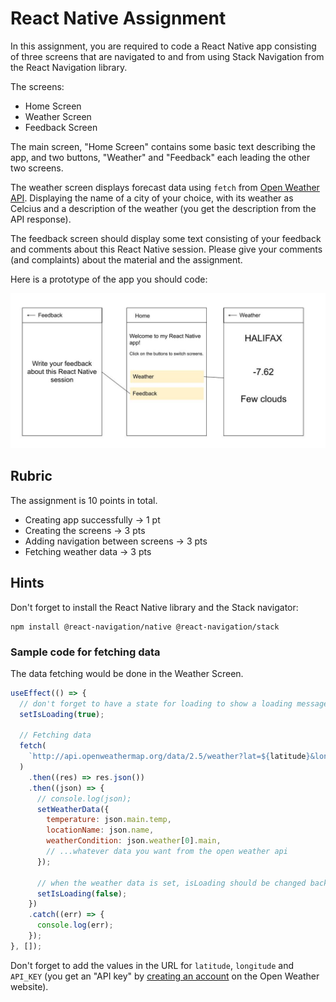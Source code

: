 # React Native Assignment

In this assignment, you are required to code a React Native app consisting of three screens that are navigated to and from using Stack Navigation from the React Navigation library.

The screens:

- Home Screen
- Weather Screen
- Feedback Screen

The main screen, "Home Screen" contains some basic text describing the app, and two buttons, "Weather" and "Feedback" each leading the other two screens.

The weather screen displays forecast data using `fetch` from [Open Weather API](https://openweathermap.org/). Displaying the name of a city of your choice, with its weather as Celcius and a description of the weather (you get the description from the API response).

The feedback screen should display some text consisting of your feedback and comments about this React Native session. Please give your comments (and complaints) about the material and the assignment.

Here is a prototype of the app you should code:

![](/assignment/mockup.jpg)

## Rubric

The assignment is 10 points in total.

- Creating app successfully -> 1 pt
- Creating the screens -> 3 pts
- Adding navigation between screens -> 3 pts
- Fetching weather data -> 3 pts

## Hints

Don't forget to install the React Native library and the Stack navigator:

```
npm install @react-navigation/native @react-navigation/stack
```

### Sample code for fetching data

The data fetching would be done in the Weather Screen.

```js
useEffect(() => {
  // don't forget to have a state for loading to show a loading message until the data is fetched
  setIsLoading(true);

  // Fetching data
  fetch(
    `http://api.openweathermap.org/data/2.5/weather?lat=${latitude}&lon=${longitude}&APPID=${API_KEY}&units=metric`
  )
    .then((res) => res.json())
    .then((json) => {
      // console.log(json);
      setWeatherData({
        temperature: json.main.temp,
        locationName: json.name,
        weatherCondition: json.weather[0].main,
        // ...whatever data you want from the open weather api
      });

      // when the weather data is set, isLoading should be changed back
      setIsLoading(false);
    })
    .catch((err) => {
      console.log(err);
    });
}, []);
```

Don't forget to add the values in the URL for `latitude`, `longitude` and `API_KEY` (you get an "API key" by [creating an account](https://openweathermap.org/appid) on the Open Weather website).
